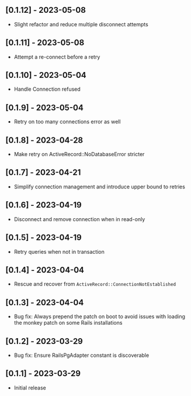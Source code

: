 ## [0.1.12] - 2023-05-08

- Slight refactor and reduce multiple disconnect attempts

## [0.1.11] - 2023-05-08

- Attempt a re-connect before a retry

## [0.1.10] - 2023-05-04

- Handle Connection refused

## [0.1.9] - 2023-05-04

- Retry on too many connections error as well

## [0.1.8] - 2023-04-28

- Make retry on ActiveRecord::NoDatabaseError stricter

## [0.1.7] - 2023-04-21

- Simplify connection management and introduce upper bound to retries

## [0.1.6] - 2023-04-19

- Disconnect and remove connection when in read-only

## [0.1.5] - 2023-04-19

- Retry queries when not in transaction

## [0.1.4] - 2023-04-04

- Rescue and recover from `ActiveRecord::ConnectionNotEstablished`

## [0.1.3] - 2023-04-04

- Bug fix: Always prepend the patch on boot to avoid issues with loading the monkey patch on some Rails installations

## [0.1.2] - 2023-03-29

- Bug fix: Ensure RailsPgAdapter constant is discoverable

## [0.1.1] - 2023-03-29

- Initial release

